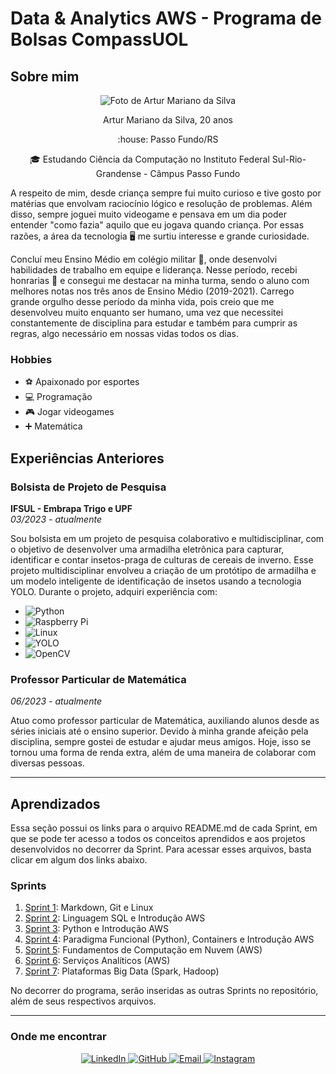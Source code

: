 # Data & Analytics AWS - Programa de Bolsas CompassUOL

## Sobre mim

<p align="center">
  <img src="https://github.com/ArturMariano13.png?size=250" alt="Foto de Artur Mariano da Silva">
</p>


<p align="center">
  Artur Mariano da Silva, 20 anos
</p>

<p align="center">
  :house: Passo Fundo/RS  
</p>

<p align="center">
  🎓 Estudando Ciência da Computação no Instituto Federal Sul-Rio-Grandense - Câmpus Passo Fundo
</p>

A respeito de mim, desde criança sempre fui muito curioso e tive gosto por matérias que envolvam raciocínio lógico e resolução de problemas. Além disso, sempre joguei muito videogame e pensava em um dia poder entender "como fazia" aquilo que eu jogava quando criança. Por essas razões, a área da tecnologia 🖥️ me surtiu interesse e grande curiosidade. 

Concluí meu Ensino Médio em colégio militar :cop:, onde desenvolvi habilidades de trabalho em equipe e liderança. Nesse período, recebi honrarias 🏅 e consegui me destacar na minha turma, sendo o aluno com melhores notas nos três anos de Ensino Médio (2019-2021). Carrego grande orgulho desse período da minha vida, pois creio que me desenvolveu muito enquanto ser humano, uma vez que necessitei constantemente de disciplina para estudar e também para cumprir as regras, algo necessário em nossas vidas todos os dias.

### Hobbies
- :soccer: Apaixonado por esportes
- :computer: Programação
- :video_game: Jogar videogames
- ➕ Matemática

## Experiências Anteriores

### Bolsista de Projeto de Pesquisa
**IFSUL - Embrapa Trigo e UPF**  
*03/2023 - atualmente*

Sou bolsista em um projeto de pesquisa colaborativo e multidisciplinar, com o objetivo de desenvolver uma armadilha eletrônica para capturar, identificar e contar insetos-praga de culturas de cereais de inverno. Esse projeto multidisciplinar envolveu a criação de um protótipo de armadilha e um modelo inteligente de identificação de insetos usando a tecnologia YOLO. Durante o projeto, adquiri experiência com:

- ![Python](https://img.shields.io/badge/Python-3670A0?style=for-the-badge&logo=python&logoColor=ffdd54)
- ![Raspberry Pi](https://img.shields.io/badge/Raspberry_Pi-C51A4A?style=for-the-badge&logo=Raspberry-Pi)
- ![Linux](https://img.shields.io/badge/Linux-FCC624?style=for-the-badge&logo=linux&logoColor=black)
- ![YOLO](https://img.shields.io/badge/YOLO-00FFFF?style=for-the-badge&logo=yolo)
- ![OpenCV](https://img.shields.io/badge/OpenCV-5C3EE8?style=for-the-badge&logo=opencv&logoColor=white)


### Professor Particular de Matemática
*06/2023 - atualmente*

Atuo como professor particular de Matemática, auxiliando alunos desde as séries iniciais até o ensino superior. Devido à minha grande afeição pela disciplina, sempre gostei de estudar e ajudar meus amigos. Hoje, isso se tornou uma forma de renda extra, além de uma maneira de colaborar com diversas pessoas. 

___

## Aprendizados

Essa seção possui os links para o arquivo README.md de cada Sprint, em que se pode ter acesso a todos os conceitos aprendidos e aos projetos desenvolvidos no decorrer da Sprint. Para acessar esses arquivos, basta clicar em algum dos links abaixo.

### Sprints 

1. [Sprint 1](Sprint%201/README.md): Markdown, Git e Linux
2. [Sprint 2](Sprint%202/README.md): Linguagem SQL e Introdução AWS
3. [Sprint 3](Sprint%203/README.md): Python e Introdução AWS
4. [Sprint 4](Sprint%204/README.md): Paradigma Funcional (Python), Containers e Introdução AWS
5. [Sprint 5](Sprint%205/README.md): Fundamentos de Computação em Nuvem (AWS)
6. [Sprint 6](Sprint%206/README.md): Serviços Analíticos (AWS)
7. [Sprint 7](Sprint%207/README.md): Plataformas Big Data (Spark, Hadoop)

No decorrer do programa, serão inseridas as outras Sprints no repositório, além de seus respectivos arquivos.
___

### Onde me encontrar

<p align="center">
  <a href="https://www.linkedin.com/in/artur-mariano-da-silva-435321240/">
    <img src="https://img.shields.io/badge/LinkedIn-0A66C2?style=for-the-badge&logo=linkedin&logoColor=white" alt="LinkedIn">
  </a>
  <a href="https://github.com/ArturMariano13">
    <img src="https://img.shields.io/badge/GitHub-181717?style=for-the-badge&logo=github&logoColor=white" alt="GitHub">
  </a>
  <a href="mailto:arturmariano004@gmail.com">
    <img src="https://img.shields.io/badge/Email-D14836?style=for-the-badge&logo=gmail&logoColor=white" alt="Email">
  </a>
  <a href="https://www.instagram.com/artur_mariano/">
    <img src="https://img.shields.io/badge/Instagram-E4405F?style=for-the-badge&logo=instagram&logoColor=white" alt="Instagram">
  </a>
</p>
